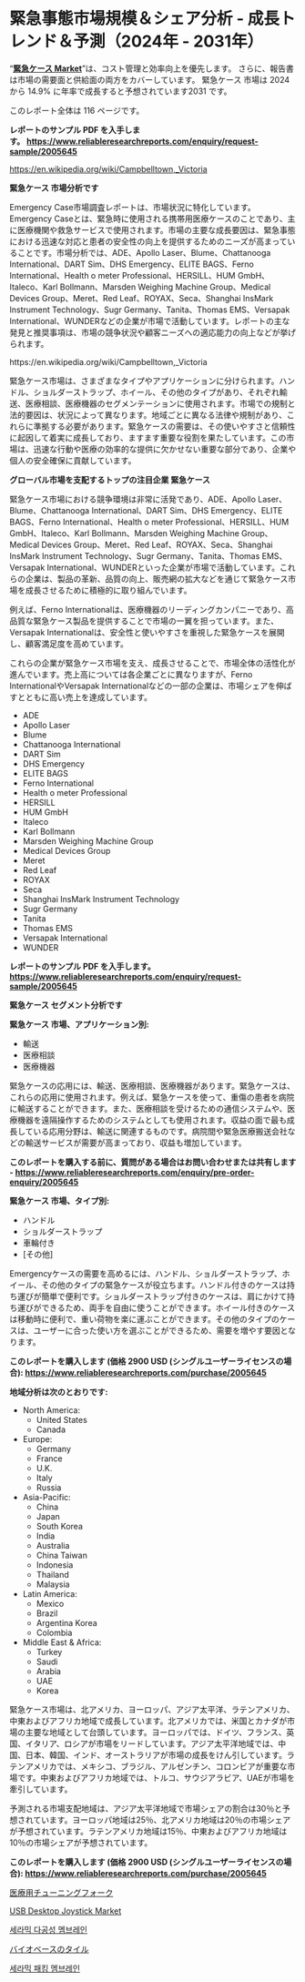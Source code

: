 <p><h1>緊急事態市場規模＆シェア分析 - 成長トレンド＆予測（2024年 - 2031年）</h1></p><p>&ldquo;<strong><a href="https://www.reliableresearchreports.com/emergency-case-r2005645">緊急ケース Market</a></strong>&rdquo;は、コスト管理と効率向上を優先します。 さらに、報告書は市場の需要面と供給面の両方をカバーしています。 緊急ケース 市場は 2024 から 14.9% に年率で成長すると予想されています2031 です。</p>
<p>このレポート全体は 116 ページです。</p>
<p><strong>レポートのサンプル PDF を入手します。&nbsp;<a href="https://www.reliableresearchreports.com/enquiry/request-sample/2005645">https://www.reliableresearchreports.com/enquiry/request-sample/2005645</a></strong></p>
<p><a href="https://en.wikipedia.org/wiki/Campbelltown,_Victoria">https://en.wikipedia.org/wiki/Campbelltown,_Victoria</a></p>
<p><strong>緊急ケース 市場分析です</strong></p>
<p><p>Emergency Case市場調査レポートは、市場状況に特化しています。Emergency Caseとは、緊急時に使用される携帯用医療ケースのことであり、主に医療機関や救急サービスで使用されます。市場の主要な成長要因は、緊急事態における迅速な対応と患者の安全性の向上を提供するためのニーズが高まっていることです。市場分析では、ADE、Apollo Laser、Blume、Chattanooga International、DART Sim、DHS Emergency、ELITE BAGS、Ferno International、Health o meter Professional、HERSILL、HUM GmbH、Italeco、Karl Bollmann、Marsden Weighing Machine Group、Medical Devices Group、Meret、Red Leaf、ROYAX、Seca、Shanghai InsMark Instrument Technology、Sugr Germany、Tanita、Thomas EMS、Versapak International、WUNDERなどの企業が市場で活動しています。レポートの主な発見と推奨事項は、市場の競争状況や顧客ニーズへの適応能力の向上などが挙げられます。</p></p>
<p>https://en.wikipedia.org/wiki/Campbelltown,_Victoria</p>
<p><p>緊急ケース市場は、さまざまなタイプやアプリケーションに分けられます。ハンドル、ショルダーストラップ、ホイール、その他のタイプがあり、それぞれ輸送、医療相談、医療機器のセグメンテーションに使用されます。市場での規制と法的要因は、状況によって異なります。地域ごとに異なる法律や規制があり、これらに準拠する必要があります。緊急ケースの需要は、その使いやすさと信頼性に起因して着実に成長しており、ますます重要な役割を果たしています。この市場は、迅速な行動や医療の効率的な提供に欠かせない重要な部分であり、企業や個人の安全確保に貢献しています。</p></p>
<p><strong>グローバル市場を支配するトップの注目企業 緊急ケース</strong></p>
<p><p>緊急ケース市場における競争環境は非常に活発であり、ADE、Apollo Laser、Blume、Chattanooga International、DART Sim、DHS Emergency、ELITE BAGS、Ferno International、Health o meter Professional、HERSILL、HUM GmbH、Italeco、Karl Bollmann、Marsden Weighing Machine Group、Medical Devices Group、Meret、Red Leaf、ROYAX、Seca、Shanghai InsMark Instrument Technology、Sugr Germany、Tanita、Thomas EMS、Versapak International、WUNDERといった企業が市場で活動しています。これらの企業は、製品の革新、品質の向上、販売網の拡大などを通じて緊急ケース市場を成長させるために積極的に取り組んでいます。</p><p>例えば、Ferno Internationalは、医療機器のリーディングカンパニーであり、高品質な緊急ケース製品を提供することで市場の一翼を担っています。また、Versapak Internationalは、安全性と使いやすさを重視した緊急ケースを展開し、顧客満足度を高めています。</p><p>これらの企業が緊急ケース市場を支え、成長させることで、市場全体の活性化が進んでいます。売上高については各企業ごとに異なりますが、Ferno InternationalやVersapak Internationalなどの一部の企業は、市場シェアを伸ばすとともに高い売上を達成しています。</p></p>
<p><ul><li>ADE</li><li>Apollo Laser</li><li>Blume</li><li>Chattanooga International</li><li>DART Sim</li><li>DHS Emergency</li><li>ELITE BAGS</li><li>Ferno International</li><li>Health o meter Professional</li><li>HERSILL</li><li>HUM GmbH</li><li>Italeco</li><li>Karl Bollmann</li><li>Marsden Weighing Machine Group</li><li>Medical Devices Group</li><li>Meret</li><li>Red Leaf</li><li>ROYAX</li><li>Seca</li><li>Shanghai InsMark Instrument Technology</li><li>Sugr Germany</li><li>Tanita</li><li>Thomas EMS</li><li>Versapak International</li><li>WUNDER</li></ul></p>
<p><strong>レポートのサンプル PDF を入手します。 <a href="https://www.reliableresearchreports.com/enquiry/request-sample/2005645">https://www.reliableresearchreports.com/enquiry/request-sample/2005645</a></strong></p>
<p><strong>緊急ケース セグメント分析です</strong></p>
<p><strong>緊急ケース 市場、アプリケーション別:</strong></p>
<p><ul><li>輸送</li><li>医療相談</li><li>医療機器</li></ul></p>
<p><p>緊急ケースの応用には、輸送、医療相談、医療機器があります。緊急ケースは、これらの応用に使用されます。例えば、緊急ケースを使って、重傷の患者を病院に輸送することができます。また、医療相談を受けるための通信システムや、医療機器を遠隔操作するためのシステムとしても使用されます。収益の面で最も成長している応用分野は、輸送に関連するものです。病院間や緊急医療搬送会社などの輸送サービスが需要が高まっており、収益も増加しています。</p></p>
<p><strong>このレポートを購入する前に、質問がある場合はお問い合わせまたは共有します - <a href="https://www.reliableresearchreports.com/enquiry/pre-order-enquiry/2005645">https://www.reliableresearchreports.com/enquiry/pre-order-enquiry/2005645</a></strong></p>
<p><strong>緊急ケース 市場、タイプ別:</strong></p>
<p><ul><li>ハンドル</li><li>ショルダーストラップ</li><li>車輪付き</li><li>[その他]</li></ul></p>
<p><p>Emergencyケースの需要を高めるには、ハンドル、ショルダーストラップ、ホイール、その他のタイプの緊急ケースが役立ちます。ハンドル付きのケースは持ち運びが簡単で便利です。ショルダーストラップ付きのケースは、肩にかけて持ち運びができるため、両手を自由に使うことができます。ホイール付きのケースは移動時に便利で、重い荷物を楽に運ぶことができます。その他のタイプのケースは、ユーザーに合った使い方を選ぶことができるため、需要を増やす要因となります。</p></p>
<p><strong>このレポートを購入します (価格 2900 USD (シングルユーザーライセンスの場合): <a href="https://www.reliableresearchreports.com/purchase/2005645">https://www.reliableresearchreports.com/purchase/2005645</a></strong></p>
<p><strong>地域分析は次のとおりです:</strong></p>
<p><ul>
    <li>
        North America:
        <ul>
            <li>United States</li>
            <li>Canada</li>
        </ul>
    </li>
    <li>
        Europe:
        <ul>
            <li>Germany</li>
            <li>France</li>
            <li>U.K.</li>
            <li>Italy</li>
            <li>Russia</li>
        </ul>
    </li>
    <li>
        Asia-Pacific:
        <ul>
            <li>China</li>
            <li>Japan</li>
            <li>South Korea</li>
            <li>India</li>
            <li>Australia</li>
            <li>China Taiwan</li>
            <li>Indonesia</li>
            <li>Thailand</li>
            <li>Malaysia</li>
        </ul>
    </li>
    <li>
        Latin America:
        <ul>
            <li>Mexico</li>
            <li>Brazil</li>
            <li>Argentina Korea</li>
            <li>Colombia</li>
        </ul>
    </li>
    <li>
        Middle East & Africa:
        <ul>
            <li>Turkey</li>
            <li>Saudi</li>
            <li>Arabia</li>
            <li>UAE</li>
            <li>Korea</li>
        </ul>
    </li>
    </ul></p>
<p><p>緊急ケース市場は、北アメリカ、ヨーロッパ、アジア太平洋、ラテンアメリカ、中東およびアフリカ地域で成長しています。北アメリカでは、米国とカナダが市場の主要な地域として台頭しています。ヨーロッパでは、ドイツ、フランス、英国、イタリア、ロシアが市場をリードしています。アジア太平洋地域では、中国、日本、韓国、インド、オーストラリアが市場の成長をけん引しています。ラテンアメリカでは、メキシコ、ブラジル、アルゼンチン、コロンビアが重要な市場です。中東およびアフリカ地域では、トルコ、サウジアラビア、UAEが市場を牽引しています。</p><p>予測される市場支配地域は、アジア太平洋地域で市場シェアの割合は30％と予想されています。ヨーロッパ地域は25％、北アメリカ地域は20％の市場シェアが予想されています。ラテンアメリカ地域は15％、中東およびアフリカ地域は10％の市場シェアが予想されています。</p></p>
<p><strong>このレポートを購入します (価格 2900 USD (シングルユーザーライセンスの場合): <a href="https://www.reliableresearchreports.com/purchase/2005645">https://www.reliableresearchreports.com/purchase/2005645</a></strong></p>
<p><p><a href="https://github.com/schmahlson/Market-Research-Report-List-3/blob/main/729603276264.md">医療用チューニングフォーク</a></p><p><a href="https://www.linkedin.com/pulse/insights-usb-desktop-joystick-market-size-which-expanding-nvdbe?trackingId=ZV6RBfscRziBQRfGHIRcoA%3D%3D">USB Desktop Joystick Market</a></p><p><a href="https://github.com/rcabello548/Market-Research-Report-List-3/blob/main/721734994830.md">세라믹 다공성 멤브레인</a></p><p><a href="https://medium.com/@sashabeier2023/%E3%83%90%E3%82%A4%E3%82%AA%E3%83%99%E3%83%BC%E3%82%B9%E3%82%BF%E3%82%A4%E3%83%AB%E5%B8%82%E5%A0%B4-%E3%82%B0%E3%83%AD%E3%83%BC%E3%83%90%E3%83%AB%E3%81%8A%E3%82%88%E3%81%B3%E5%9C%B0%E5%9F%9F%E5%88%86%E6%9E%90-%E5%9C%B0%E5%9F%9F-%E5%9B%BD%E3%83%AC%E3%83%99%E3%83%AB%E5%88%86%E6%9E%90-%E3%81%8A%E3%82%88%E3%81%B3%E7%AB%B6%E5%90%88%E3%83%A9%E3%83%B3%E3%83%89%E3%82%B9%E3%82%B1%E3%83%BC%E3%83%97%E3%81%AB%E7%84%A6%E7%82%B9%E3%82%92%E5%BD%93%E3%81%A6%E3%82%8B-f7f0c96a2164">バイオベースのタイル</a></p><p><a href="https://github.com/Nicolasrown5/Market-Research-Report-List-2/blob/main/906058494831.md">세라믹 패킹 멤브레인</a></p></p>